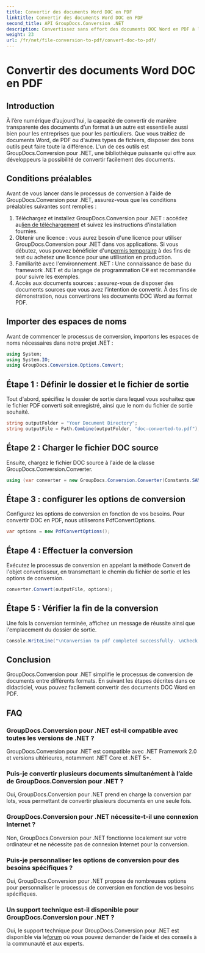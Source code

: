 ```yaml
---
title: Convertir des documents Word DOC en PDF
linktitle: Convertir des documents Word DOC en PDF
second_title: API GroupDocs.Conversion .NET
description: Convertissez sans effort des documents DOC Word en PDF à l'aide de GroupDocs.Conversion pour .NET. Suivez notre guide étape par étape pour une conversion transparente de documents.
weight: 23
url: /fr/net/file-conversion-to-pdf/convert-doc-to-pdf/
---
```


# Convertir des documents Word DOC en PDF

## Introduction
À l’ère numérique d’aujourd’hui, la capacité de convertir de manière transparente des documents d’un format à un autre est essentielle aussi bien pour les entreprises que pour les particuliers. Que vous traitiez de documents Word, de PDF ou d'autres types de fichiers, disposer des bons outils peut faire toute la différence. L'un de ces outils est GroupDocs.Conversion pour .NET, une bibliothèque puissante qui offre aux développeurs la possibilité de convertir facilement des documents.
## Conditions préalables
Avant de vous lancer dans le processus de conversion à l'aide de GroupDocs.Conversion pour .NET, assurez-vous que les conditions préalables suivantes sont remplies :
1.  Téléchargez et installez GroupDocs.Conversion pour .NET : accédez au[lien de téléchargement](https://releases.groupdocs.com/conversion/net/) et suivez les instructions d'installation fournies.
2. Obtenir une licence : vous aurez besoin d'une licence pour utiliser GroupDocs.Conversion pour .NET dans vos applications. Si vous débutez, vous pouvez bénéficier d'un[permis temporaire](https://purchase.groupdocs.com/temporary-license/) à des fins de test ou achetez une licence pour une utilisation en production.
3. Familiarité avec l'environnement .NET : Une connaissance de base du framework .NET et du langage de programmation C# est recommandée pour suivre les exemples.
4. Accès aux documents sources : assurez-vous de disposer des documents sources que vous avez l'intention de convertir. À des fins de démonstration, nous convertirons les documents DOC Word au format PDF.

## Importer des espaces de noms
Avant de commencer le processus de conversion, importons les espaces de noms nécessaires dans notre projet .NET :
```csharp
using System;
using System.IO;
using GroupDocs.Conversion.Options.Convert;
```
## Étape 1 : Définir le dossier et le fichier de sortie
Tout d'abord, spécifiez le dossier de sortie dans lequel vous souhaitez que le fichier PDF converti soit enregistré, ainsi que le nom du fichier de sortie souhaité.
```csharp
string outputFolder = "Your Document Directory";
string outputFile = Path.Combine(outputFolder, "doc-converted-to.pdf");
```
## Étape 2 : Charger le fichier DOC source
Ensuite, chargez le fichier DOC source à l'aide de la classe GroupDocs.Conversion.Converter.
```csharp
using (var converter = new GroupDocs.Conversion.Converter(Constants.SAMPLE_DOC))
```
## Étape 3 : configurer les options de conversion
Configurez les options de conversion en fonction de vos besoins. Pour convertir DOC en PDF, nous utiliserons PdfConvertOptions.
```csharp
var options = new PdfConvertOptions();
```
## Étape 4 : Effectuer la conversion
Exécutez le processus de conversion en appelant la méthode Convert de l'objet convertisseur, en transmettant le chemin du fichier de sortie et les options de conversion.
```csharp
converter.Convert(outputFile, options);
```
## Étape 5 : Vérifier la fin de la conversion
Une fois la conversion terminée, affichez un message de réussite ainsi que l'emplacement du dossier de sortie.
```csharp
Console.WriteLine("\nConversion to pdf completed successfully. \nCheck output in {0}", outputFolder);
```

## Conclusion
GroupDocs.Conversion pour .NET simplifie le processus de conversion de documents entre différents formats. En suivant les étapes décrites dans ce didacticiel, vous pouvez facilement convertir des documents DOC Word en PDF.
## FAQ
### GroupDocs.Conversion pour .NET est-il compatible avec toutes les versions de .NET ?
GroupDocs.Conversion pour .NET est compatible avec .NET Framework 2.0 et versions ultérieures, notamment .NET Core et .NET 5+.
### Puis-je convertir plusieurs documents simultanément à l’aide de GroupDocs.Conversion pour .NET ?
Oui, GroupDocs.Conversion pour .NET prend en charge la conversion par lots, vous permettant de convertir plusieurs documents en une seule fois.
### GroupDocs.Conversion pour .NET nécessite-t-il une connexion Internet ?
Non, GroupDocs.Conversion pour .NET fonctionne localement sur votre ordinateur et ne nécessite pas de connexion Internet pour la conversion.
### Puis-je personnaliser les options de conversion pour des besoins spécifiques ?
Oui, GroupDocs.Conversion pour .NET propose de nombreuses options pour personnaliser le processus de conversion en fonction de vos besoins spécifiques.
### Un support technique est-il disponible pour GroupDocs.Conversion pour .NET ?
 Oui, le support technique pour GroupDocs.Conversion pour .NET est disponible via le[forum](https://forum.groupdocs.com/c/conversion/11) où vous pouvez demander de l’aide et des conseils à la communauté et aux experts.